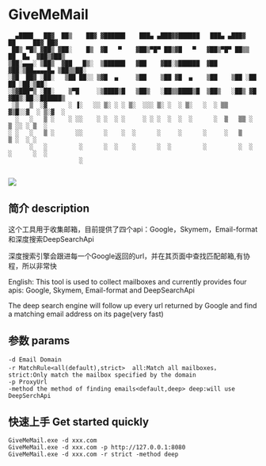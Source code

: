 # GiveMeMail
```
  ▄████   ██▓  ██▒    ██▓ ▓██████    ███▄ ▄███▓▓██████   ███▄ ▄███▓    ██     ██▓ ██▓    
 ██▒ ▀█▒ ▓██▒ ▓██░    █▒  ▓█   ▀    ▓██▒▀█▀ ██▒▓█   ▀   ▓██▒▀█▀ ██▒▒ ██  █▄  ▓██▒▓██▒    
▒██░▄▄▄░ ▒██▒  ▓██   █▒░  ▒██████   ▓██    ▓██░▒██████  ▓██    ▓██░▒██▄▄▄▄█▄ ▒██▒▒██░    
░▓█  ██▓ ░██░   ▒██ ██░░ ▒▓█  ▄     ▒██    ▒██ ▓█  ▄    ▒██    ▒██ ░██    ██ ░██░▒██░    
░▒▓███▀▒ ░██░    ▒▀█     ░▒████▒█   ▒██▒   ░██▒▒████▒█  ▒██▒   ░██▒ ▓█   ▓██▒░██░░██████▒
 ░▒   ▒  ░▓      ░ ▐░   ░░ ▒░ ░ ░ ▒░  ░░░ ▒░ ░  ░ ▒░   ░  ░ ▒▒   ▓▒█░░▓  ░ ▒░▓  ░
  ░   ░   ▒ ░    ░ ░░    ░ ░  ░ ░     ░ ░ ░  ░  ░  ░      ░  ▒   ▒▒ ░ ▒ ░░ ░ ▒  ░
░ ░   ░   ▒ ░      ░░      ░    ░  ░      ░     ░      ░     ░   ▒    ▒ ░  ░ ░   
      ░   ░         ░      ░  ░    ░      ░  ░         ░         ░  ░ ░      ░  ░
                    ░                                                                
                    
 ```    
                    
![](https://const27blog.oss-cn-beijing.aliyuncs.com/img/QQ图片20210429140606.png)
## 简介 description
 这个工具用于收集邮箱，目前提供了四个api：Google，Skymem，Email-format 和深度搜索DeepSearchApi

深度搜索引擎会跟进每一个Google返回的url，并在其页面中查找匹配邮箱,有协程，所以非常快


English:
This tool is used to collect mailboxes and currently provides four apis: Google, Skymem, Email-format and DeepSearchApi

The deep search engine will follow up every url returned by Google and find a matching email address on its page(very fast)
 ## 参数 params
 ```
 -d Email Domain
-r MatchRule<all(default),strict>  all:Match all mailboxes，strict:Only match the mailbox specified by the domain
-p ProxyUrl
-method the method of finding emails<default,deep> deep:will use DeepSerchApi
 ```
 ## 快速上手  Get started quickly
 ```
 GiveMeMail.exe -d xxx.com
 GiveMeMail.exe -d xxx.com -p http://127.0.0.1:8080
 GiveMeMail.exe -d xxx.com -r strict -method deep
 ```
